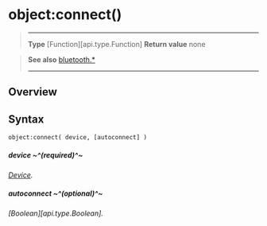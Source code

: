 # object:connect()

> --------------------- ------------------------------------------------------------------------------------------
> __Type__              [Function][api.type.Function]
> __Return value__      none


> __See also__          [bluetooth.*](/plugin/bluetooth.md)
> --------------------- ------------------------------------------------------------------------------------------

## Overview

## Syntax

	object:connect( device, [autoconnect] )

##### device ~^(required)^~
_[Device](/plugin/bluetooth/type/Device/index.md)._

##### autoconnect ~^(optional)^~
_[Boolean][api.type.Boolean]._